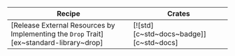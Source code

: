 | Recipe | Crates |
|---|---|
| [Release External Resources by Implementing the `Drop` Trait][ex~standard-library~drop] | [![std][c~std~docs~badge]][c~std~docs] |

